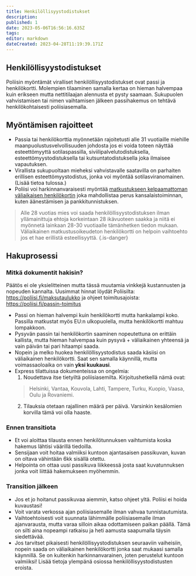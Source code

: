 ```yaml
---
title: Henkilöllisyystodistukset
description: 
published: 1
date: 2023-05-06T16:56:16.635Z
tags: 
editor: markdown
dateCreated: 2023-04-28T11:19:39.171Z
---
```


## Henkilöllisyystodistukset
Poliisin myöntämät viralliset henkilöllisyystodistukset ovat passi ja henkilökortti. Molempien tilaaminen samalla kertaa on hieman halvempaa kuin erikseen mutta nettitilaajan alennusta et pysty saamaan. Sukupuolen vahvistamisen tai nimen vaihtamisen jälkeen passihakemus on tehtävä henkilökohtaisesti poliisiasemalla.

## Myöntämisen rajoitteet
- Passia tai henkilökorttia myönnetään rajoitetusti alle 31 vuotiaille miehille maanpuolustusvelvollisuuden johdosta jos ei voida toteen näyttää esteettömyyttä sotilaspassilla, siviilipalvelutodistuksella, esteettömyystodistuksella tai kutsuntatodistuksella joka ilmaisee vapautuksen.
- Virallista sukupuoltaan mieheksi vahvistavalle saatavilla on parhaiten erillisen esteettömyystodistus, jonka voi myöntää sotilasviranomainen. (Lisää tietoa tulossa.)
- Poliisi voi harkinnanvaraisesti myöntää [matkustukseen kelpaamattoman väliaikaisen henkilökortin](https://poliisi.fi/nain-haet-henkilokorttia) joka mahdollistaa perus kansalaistoiminnan, kuten äänestämisen ja pankkitunnistuksen.

> Alle 28 vuotias mies voi saada henkilöllisyystodistuksen ilman yllämainittuja ehtoja korkeintaan 28 ikävuoteen saakka ja niitä ei myönnetä lainkaan 28-30 vuotiaalle tämänhetken tiedon mukaan. Väliaikainen matkustusoikeudeton henkilökortti on helpoin vaihtoehto jos et hae erillistä esteellisyyttä.
{.is-danger}

## Hakuprosessi

### Mitkä dokumentit hakisin?
Päätös ei ole yksielitteinen mutta tässä muutamia vinkkejä kustannusten ja nopeuden kannalta. Uusimmat hinnat löydät Poliisilta: https://poliisi.fi/maksutaulukko ja ohjeet toimitusajoista: https://poliisi.fi/passin-toimitus
- Passi on hieman halvempi kuin henkilökortti mutta hankalampi koko. Passilla matkustat myös EU:n ulkopuolella, mutta henkilökortti mahtuu lompakkoon.
- Pysyvän passin tai henkilökortin saaminen nopeutettuna on erittäin kallista, mutta hieman halvempaa kuin pysyvä + väliaikainen yhteensä ja vain päivän tai pari hitaampi saada.
- Nopein ja melko huokea henkilöllisyystodistus saada käsiisi on väliaikainen henkilökortti. Saat sen samalla käynnillä, mutta voimassaoloaika on vain **yksi kuukausi**.
- Express tilattuissa dokumenteissa on ongelmia:
   1. Noudettava itse tietyiltä poliisiasemilta. Kirjoitushetkellä nämä ovat:
   > Helsinki, Vantaa, Kouvola, Lahti, Tampere, Turku, Kuopio, Vaasa, Oulu ja Rovaniemi.
   2. Tilauksia otetaan rajallinen määrä per päivä. Varsinkin kesälomien korvilla tämä voi olla haaste.

### Ennen transitiota
- Et voi aloittaa tilausta ennen henkilötunnuksen vaihtumista koska hakemus lähtisi väärillä tiedoilla.
- Sensijaan voit hoitaa valmiiksi kuntoon ajantasaisen passikuvan, kuvan on oltava vähintään 6kk sisällä otettu.
- Helpointa on ottaa uusi passikuva liikkeessä josta saat kuvatunnuksen jonka voit liittää hakemukseen myöhemmin.

### Transition jälkeen
- Jos et jo hoitanut passikuvaa aiemmin, katso ohjeet yltä. Poliisi ei hoida kuvaustasi!
- Voit varata verkossa ajan poliisiasemalle ilman vahvaa tunnistautumista.
- Vaihtoehtoisesti voit suunnata lähimmälle poliisiasemalle ilman ajanvarausta, mutta varaa silloin aikaa odottamiseen paikan päällä. Tämä on silti aina nopeampi ratkaisu ja heti aamusta saapumalla täysin siedettävää.
- Jos tarvitset pikaisesti henkilöllisyystodistuksen seuraaviin vaiheisiin, nopein saada on väliaikainen henkilökortti jonka saat mukaasi samalla käynnillä. Se on kuitenkin harkinnanvarainen, joten perustelut kuntoon valmiiksi! Lisää tietoja ylempänä osiossa henkilöllisyystodistusten eroista.